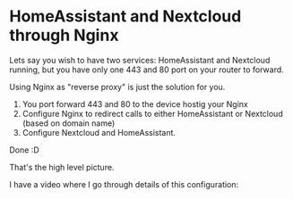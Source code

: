# HomeAssistant and Nextcloud through Nginx

Lets say you wish to have two services: HomeAssistant and Nextcloud running, but you have only one 443 and 80 port on your router to forward.

Using Nginx as "reverse proxy" is just the solution for you.

1. You port forward 443 and 80 to the device hostig your Nginx
1. Configure Nginx to redirect calls to either HomeAssistant or Nextcloud (based on domain name)
1. Configure Nextcloud and HomeAssistant.

Done :D

That's the high level picture.

I have a video where I go through details of this configuration:

<link to be added when I finish making the video>
